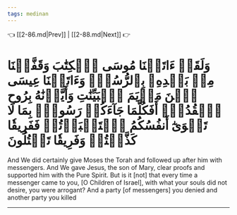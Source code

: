 ```yaml
---
tags: medinan
---
```


👈 [[2-86.md|Prev]] | [[2-88.md|Next]] 👉

# وَلَقَدۡ ءَاتَيۡنَا مُوسَى ٱلۡكِتَٰبَ وَقَفَّيۡنَا مِنۢ بَعۡدِهِۦ بِٱلرُّسُلِۖ وَءَاتَيۡنَا عِيسَى ٱبۡنَ مَرۡيَمَ ٱلۡبَيِّنَٰتِ وَأَيَّدۡنَٰهُ بِرُوحِ ٱلۡقُدُسِۗ أَفَكُلَّمَا جَآءَكُمۡ رَسُولُۢ بِمَا لَا تَهۡوَىٰٓ أَنفُسُكُمُ ٱسۡتَكۡبَرۡتُمۡ فَفَرِيقٗا كَذَّبۡتُمۡ وَفَرِيقٗا تَقۡتُلُونَ

And We did certainly give Moses the Torah and followed up after him with messengers. And We gave Jesus, the son of Mary, clear proofs and supported him with the Pure Spirit. But is it [not] that every time a messenger came to you, [O Children of Israel], with what your souls did not desire, you were arrogant? And a party [of messengers] you denied and another party you killed

---

